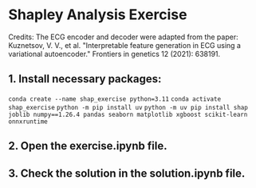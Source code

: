 # Shapley Analysis Exercise

Credits: The ECG encoder and decoder were adapted from the paper:
Kuznetsov, V. V., et al. "Interpretable feature generation in ECG using a variational autoencoder." Frontiers in genetics 12 (2021): 638191.

## 1. Install necessary packages:


```conda create --name shap_exercise python=3.11```
```conda activate shap_exercise```
```python -m pip install uv```
```python -m uv pip install shap joblib numpy==1.26.4 pandas seaborn matplotlib xgboost scikit-learn onnxruntime```

## 2. Open the exercise.ipynb file.

## 3. Check the solution in the solution.ipynb file.
